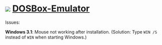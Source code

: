 # ![](https://overdueweevil2-org.github.io/DOSBox-Emulator/favicon.ico) [DOSBox-Emulator](https://overdueweevil2-org.github.io/DOSBox-Emulator#EmulatorZ)

Issues:

**Windows 3.1**: Mouse not working after installation. (Solution: Type ``WIN /S`` instead of ``WIN`` when starting Windows.)
